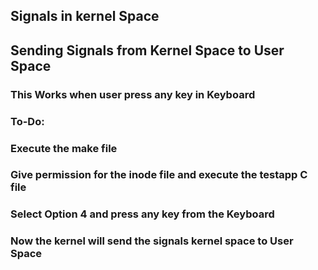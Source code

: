 ## Signals in kernel Space
## Sending Signals from Kernel Space to User Space
### This Works when user press any key in Keyboard

### To-Do:

### Execute the make file
### Give permission for the inode file and execute the testapp C file
### Select Option 4 and press any key from the Keyboard
### Now the kernel will send the signals kernel space to User Space


